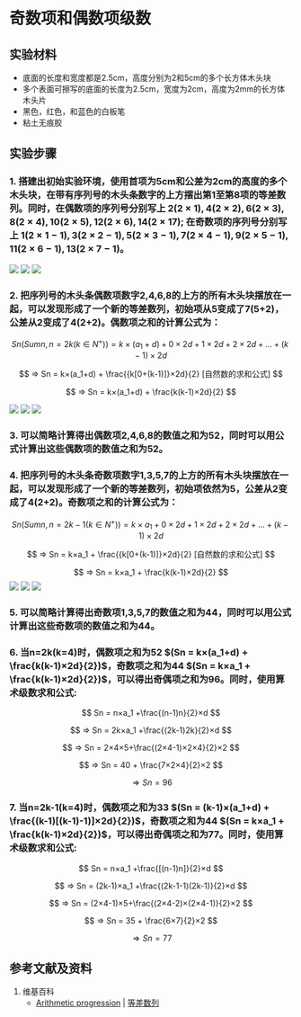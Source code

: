 # 奇数项和偶数项级数

## 实验材料

- 底面的长度和宽度都是2.5cm，高度分别为2和5cm的多个长方体木头块
- 多个表面可擦写的底面的长度为2.5cm，宽度为2cm，高度为2mm的长方体木头片
- 黑色，红色，和蓝色的白板笔
- 粘土无痕胶

## 实验步骤

### 1. 搭建出初始实验环境，使用首项为5cm和公差为2cm的高度的多个木头块，在带有序列号的木头条数字的上方摆出第1至第8项的等差数列。同时，在偶数项的序列号分别写上 $2(2×1),4(2×2),6(2×3),8(2×4),10(2×5),12(2×6),14(2×17)$; 在奇数项的序列号分别写上 $1(2×1-1),3(2×2-1),5(2×3-1),7(2×4-1),9(2×5-1),11(2×6-1),13(2×7-1)$。
![](/images/数系/等差数列/奇数项和偶数项级数/1a1.jpg)
![](/images/数系/等差数列/奇数项和偶数项级数/1a2.jpg)
![](/images/数系/等差数列/奇数项和偶数项级数/1a3.jpg)

### 2. 把序列号的木头条偶数项数字2,4,6,8的上方的所有木头块摆放在一起，可以发现形成了一个新的等差数列，初始项从5变成了7(5+2)，公差从2变成了4(2+2)。偶数项之和的计算公式为：

$$ Sn(Sumn, n=2k (k∈N^+)) = k×(a_1+d) + 0×2d + 1×2d + 2×2d + ... + (k-1)×2d $$

$$ ⇒ Sn = k×(a_1+d) + \frac{{k[0+(k-1)]}×2d}{2} [自然数的求和公式] $$

$$ ⇒ Sn = k×(a_1+d) + \frac{k(k-1)×2d}{2} $$

![](/images/数系/等差数列/奇数项和偶数项级数/2a1.jpg)
![](/images/数系/等差数列/奇数项和偶数项级数/2a2.jpg)
![](/images/数系/等差数列/奇数项和偶数项级数/2a3.jpg)

### 3. 可以简略计算得出偶数项2,4,6,8的数值之和为52，同时可以用公式计算出这些偶数项的数值之和为52。

### 4. 把序列号的木头条奇数项数字1,3,5,7的上方的所有木头块摆放在一起，可以发现形成了一个新的等差数列，初始项依然为5，公差从2变成了4(2+2)。奇数项之和的计算公式为：

$$ Sn(Sumn, n=2k-1 (k∈N^+)) = k×a_1 + 0×2d + 1×2d + 2×2d + ... + (k-1)×2d $$

$$ ⇒ Sn = k×a_1 + \frac{{k[0+(k-1)]}×2d}{2} [自然数的求和公式] $$

$$ ⇒ Sn = k×a_1 + \frac{k(k-1)×2d}{2} $$
![](/images/数系/等差数列/奇数项和偶数项级数/3a1.jpg)
![](/images/数系/等差数列/奇数项和偶数项级数/3a2.jpg)
![](/images/数系/等差数列/奇数项和偶数项级数/3a3.jpg)

### 5. 可以简略计算得出奇数项1,3,5,7的数值之和为44，同时可以用公式计算出这些奇数项的数值之和为44。

### 6. 当n=2k(k=4)时，偶数项之和为52 $(Sn = k×(a_1+d) + \frac{k(k-1)×2d}{2})$，奇数项之和为44 $(Sn = k×a_1 + \frac{k(k-1)×2d}{2})$，可以得出奇偶项之和为96。同时，使用算术级数求和公式:

$$ Sn = n×a_1 +\frac{(n-1)n}{2}×d $$

$$ ⇒ Sn = 2k×a_1 +\frac{(2k-1)2k}{2}×d $$

$$ ⇒ Sn = 2×4×5+\frac{(2×4-1)×2×4}{2}×2 $$

$$ ⇒ Sn = 40 + \frac{7×2×4}{2}×2 $$

$$ ⇒ Sn = 96 $$

### 7. 当n=2k-1(k=4)时，偶数项之和为33 $(Sn = (k-1)×(a_1+d) +  \frac{(k-1)[(k-1)-1)]×2d}{2})$，奇数项之和为44 $(Sn = k×a_1 +  \frac{k(k-1)×2d}{2})$，可以得出奇偶项之和为77。同时，使用算术级数求和公式:

$$ Sn = n×a_1 +\frac{[(n-1)n]}{2}×d $$

$$ ⇒ Sn = (2k-1)×a_1 +\frac{(2k-1-1)(2k-1)}{2}×d $$

$$ ⇒ Sn = (2×4-1)×5+\frac{(2×4-2)×(2×4-1)}{2}×2 $$

$$ ⇒ Sn = 35 + \frac{6×7}{2}×2 $$

$$ ⇒ Sn = 77 $$

## 参考文献及资料

1. 维基百科
	- [Arithmetic progression](https://en.wikipedia.org/wiki/Arithmetic_progression) | [等差数列](https://zh.wikipedia.org/wiki/%E7%AD%89%E5%B7%AE%E6%95%B0%E5%88%97) 